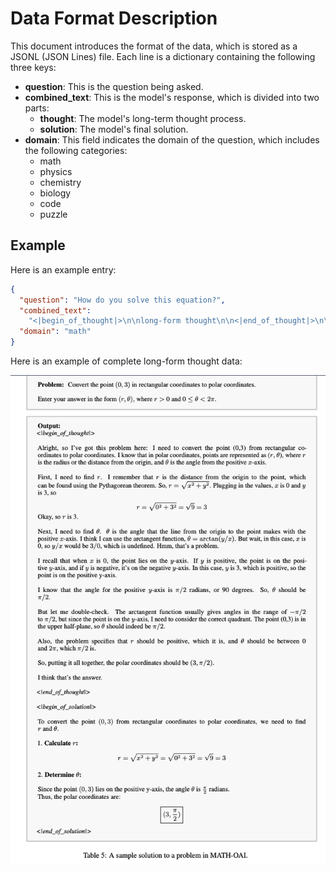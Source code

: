 
# Data Format Description

This document introduces the format of the data, which is stored as a JSONL (JSON Lines) file. Each line is a dictionary containing the following three keys:

- **question**: This is the question being asked.
- **combined_text**: This is the model's response, which is divided into two parts:
  - **thought**: The model's long-term thought process.
  - **solution**: The model's final solution.
- **domain**: This field indicates the domain of the question, which includes the following categories:
  - math
  - physics
  - chemistry
  - biology
  - code
  - puzzle

## Example

Here is an example entry:

```json
{
  "question": "How do you solve this equation?",
  "combined_text": 
    "<|begin_of_thought|>\n\nlong-form thought\n\n<|end_of_thought|>\n\n<|begin_of_solution|>solution<|end_of_solution|>",
  "domain": "math"
}
```

Here is an example of complete long-form thought data:

![](../figures/long_term_thought_example.png)